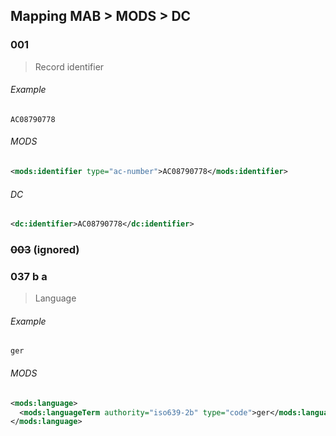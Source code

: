 ## Mapping MAB > MODS > DC

### 001
> Record identifier
###### Example
`AC08790778`

###### MODS
```xml
<mods:identifier type="ac-number">AC08790778</mods:identifier>
```

###### DC
```xml
<dc:identifier>AC08790778</dc:identifier>
```

### ~~003~~ (ignored)

### 037 b a
> Language
###### Example
`ger`
###### MODS
```xml
<mods:language>
  <mods:languageTerm authority="iso639-2b" type="code">ger</mods:languageTerm>
</mods:language>
```
